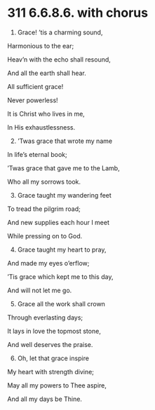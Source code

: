 # 311 6.6.8.6. with chorus

1.  Grace! ’tis a charming sound,

Harmonious to the ear;

Heav’n with the echo shall resound,

And all the earth shall hear.

All sufficient grace!

Never powerless!

It is Christ who lives in me,

In His exhaustlessness.

2.  ’Twas grace that wrote my name

In life’s eternal book;

’Twas grace that gave me to the Lamb,

Who all my sorrows took.

3.  Grace taught my wandering feet

To tread the pilgrim road;

And new supplies each hour I meet

While pressing on to God.

4.  Grace taught my heart to pray,

And made my eyes o’erflow;

’Tis grace which kept me to this day,

And will not let me go.

5.  Grace all the work shall crown

Through everlasting days;

It lays in love the topmost stone,

And well deserves the praise.

6.  Oh, let that grace inspire

My heart with strength divine;

May all my powers to Thee aspire,

And all my days be Thine.

